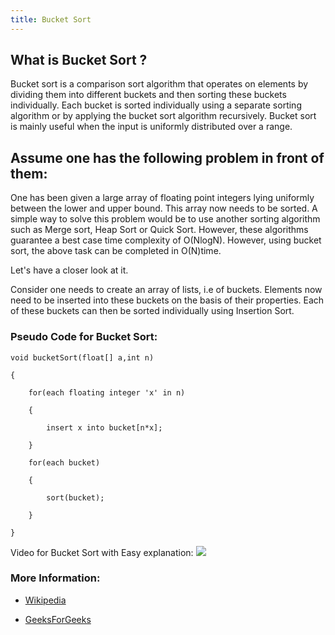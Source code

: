 ```yaml
---
title: Bucket Sort
---
```


## What is Bucket Sort ?
Bucket sort is a comparison sort algorithm that operates on elements by dividing them into different buckets and then sorting these buckets 
individually. Each bucket is sorted individually using a separate sorting algorithm or by applying the bucket sort algorithm recursively. 
Bucket sort is mainly useful when the input is uniformly distributed over a range.

## Assume one has the following problem in front of them:
One has been given a large array of floating point integers lying uniformly between the lower and upper bound. This array now needs to be 
sorted. A simple way to solve this problem would be to use another sorting algorithm such as Merge sort, Heap Sort or Quick Sort. However, 
these algorithms guarantee a best case time complexity of O(NlogN). 
However, using bucket sort, the above task can be completed in O(N)time. 

Let's have a closer look at it.

Consider one needs to create an array of lists, i.e of buckets. Elements now need to be inserted into these buckets on the basis of their properties. 
Each of these buckets can then be sorted individually using Insertion Sort.

### Pseudo Code for Bucket Sort:

```
void bucketSort(float[] a,int n)

{

    for(each floating integer 'x' in n)

    {

        insert x into bucket[n*x]; 

    }

    for(each bucket)

    {

        sort(bucket);

    }

}
```

Video for Bucket Sort with Easy explanation:
[![](https://img.youtube.com/vi/VuXbEb5ywrU/0.jpg)](https://www.youtube.com/watch?v=VuXbEb5ywrU)


### More Information:

- [Wikipedia](https://en.wikipedia.org/wiki/Bucket_sort)

- [GeeksForGeeks](http://www.geeksforgeeks.org/bucket-sort-2/)
